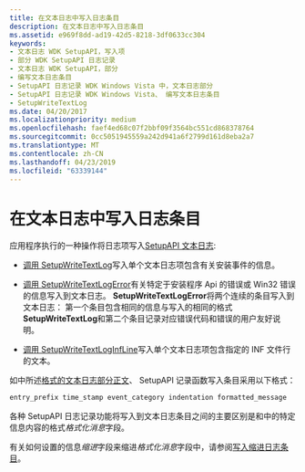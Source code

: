 ```yaml
---
title: 在文本日志中写入日志条目
description: 在文本日志中写入日志条目
ms.assetid: e969f8dd-ad19-42d5-8218-3df0633cc304
keywords:
- 文本日志 WDK SetupAPI，写入项
- 部分 WDK SetupAPI 日志记录
- 文本日志 WDK SetupAPI，部分
- 编写文本日志条目
- SetupAPI 日志记录 WDK Windows Vista 中，文本日志部分
- SetupAPI 日志记录 WDK Windows Vista、 编写文本日志条目
- SetupWriteTextLog
ms.date: 04/20/2017
ms.localizationpriority: medium
ms.openlocfilehash: faef4ed68c07f2bbf09f3564bc551cd868378764
ms.sourcegitcommit: 0cc5051945559a242d941a6f2799d161d8eba2a7
ms.translationtype: MT
ms.contentlocale: zh-CN
ms.lasthandoff: 04/23/2019
ms.locfileid: "63339144"
---
```

# <a name="writing-log-entries-in-a-text-log"></a>在文本日志中写入日志条目


应用程序执行的一种操作将日志项写入[SetupAPI 文本日志](setupapi-text-logs.md):

-   [调用 SetupWriteTextLog](calling-setupwritetextlog.md)写入单个文本日志项包含有关安装事件的信息。

-   [调用 SetupWriteTextLogError](calling-setupwritetextlogerror.md)有关特定于安装程序 Api 的错误或 Win32 错误的信息写入到文本日志。 **SetupWriteTextLogError**将两个连续的条目写入到文本日志： 第一个条目包含相同的信息与写入的相同的格式**SetupWriteTextLog**和第二个条目记录对应错误代码和错误的用户友好说明。

-   [调用 SetupWriteTextLogInfLine](calling-setupwritetextloginfline.md)写入单个文本日志项包含指定的 INF 文件行的文本。

如中所述[格式的文本日志部分正文](format-of-a-text-log-section-body.md)、 SetupAPI 记录函数写入条目采用以下格式：

```cpp
entry_prefix time_stamp event_category indentation formatted_message
```

各种 SetupAPI 日志记录功能将写入到文本日志条目之间的主要区别是和中的特定信息内容的格式*格式化消息*字段。

有关如何设置的信息*缩进*字段来缩进*格式化消息*字段中，请参阅[写入缩进日志条目](writing-indented-log-entries.md)。

 

 






